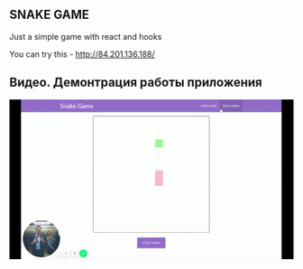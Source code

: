 ## SNAKE GAME 

Just a simple game with react and hooks

You can try this  -  http://84.201.136.188/

## Видео. Демонтрация работы приложения<br/>
![SnakeGame](https://github.com/mtytos/Hackaton-PhotoLab-TikTok/blob/master/Snake-App.gif)
